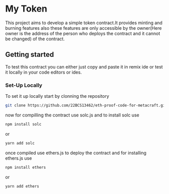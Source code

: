 # My Token

This project aims to develop a simple token contract.It provides minting and burning features also these features are only accessible by the owner(Here owner is the address of the person who deploys the contract and it cannot be changed) of the contract.

## Getting started

To test this contract you can either just copy and paste it in remix ide or test it locally in your code editors or ides.

### Set-Up Locally

To set it up locally start by clonning the repository

```sh
git clone https://github.com/22BCS13462/eth-proof-code-for-metacraft.git
```

now for compilling the contract use solc.js and to install solc use

```sh
npm install solc
```
or 
```sh
yarn add solc
```

once compiled use ethers.js to deploy the contract and for installing ethers.js use

```sh
npm install ethers
```
or 
```sh
yarn add ethers
```

